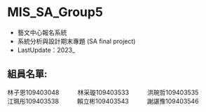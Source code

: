 # MIS_SA_Group5
* 藝文中心報名系統
* 系統分析與設計期末專題 (SA final project)
* LastUpdate：2023_
## 組員名單:
林子恩109403048&emsp;&emsp;&emsp;林采璇109403533&emsp;&emsp;&emsp;洪琬哲109403535 <br>
江珮彤109403538&emsp;&emsp;&emsp;賴立彬109403543&emsp;&emsp;&emsp;謝諶豫109403546

